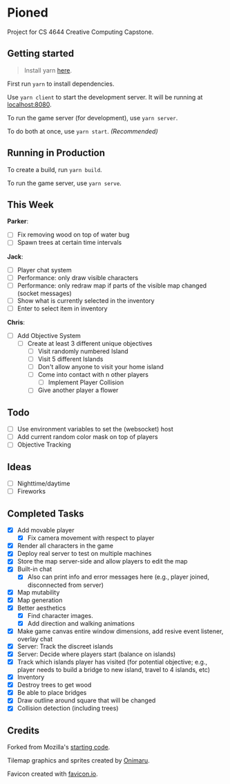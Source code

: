 # Pioned

Project for CS 4644 Creative Computing Capstone.

## Getting started

> Install yarn [here](https://yarnpkg.com/en/docs/install).

First run `yarn` to install dependencies.

Use `yarn client` to start the development server. It will be running at [localhost:8080](http://localhost:8080/).

To run the game server (for development), use `yarn server`.

To do both at once, use `yarn start`. *(Recommended)*

## Running in Production

To create a build, run `yarn build`.

To run the game server, use `yarn serve`.

## This Week

**Parker**:
- [ ] Fix removing wood on top of water bug
- [ ] Spawn trees at certain time intervals

**Jack**:
- [ ] Player chat system
- [ ] Performance: only draw visible characters
- [ ] Performance: only redraw map if parts of the visible map changed (socket messages)
- [ ] Show what is currently selected in the inventory
- [ ] Enter to select item in inventory

**Chris**:
- [ ] Add Objective System
    - [ ] Create at least 3 different unique objectives
        - [ ] Visit randomly numbered Island
        - [ ] Visit 5 different Islands
        - [ ] Don't allow anyone to visit your home island
        - [ ] Come into contact with n other players
            -[ ] Implement Player Collision
        - [ ] Give another player a flower

## Todo
- [ ] Use environment variables to set the (websocket) host
- [ ] Add current random color mask on top of players
- [ ] Objective Tracking 

## Ideas
- [ ] Nighttime/daytime
- [ ] Fireworks

## Completed Tasks
- [x] Add movable player
    - [x] Fix camera movement with respect to player
- [x] Render all characters in the game
- [x] Deploy real server to test on multiple machines
- [x] Store the map server-side and allow players to edit the map
- [x] Built-in chat
    - [x] Also can print info and error messages here (e.g., player joined, disconnected from server)
- [x] Map mutability
- [x] Map generation
- [x] Better aesthetics
    - [x] Find character images.
    - [x] Add direction and walking animations
- [x] Make game canvas entire window dimensions, add resive event listener, overlay chat
- [x] Server: Track the discreet islands
- [x] Server: Decide where players start (balance on islands)
- [x] Track which islands player has visited (for potential objective; e.g., player needs to build a bridge to new island, travel to 4 islands, etc)
- [x] Inventory
- [x] Destroy trees to get wood
- [x] Be able to place bridges
- [x] Draw outline around square that will be changed
- [x] Collision detection (including trees)

## Credits

Forked from Mozilla's [starting code](https://github.com/mozdevs/gamedev-js-tiles).

Tilemap graphics and sprites created by [Onimaru](https://onimaru.itch.io/green-valley-map-pack).

Favicon created with [favicon.io](https://favicon.io/).
